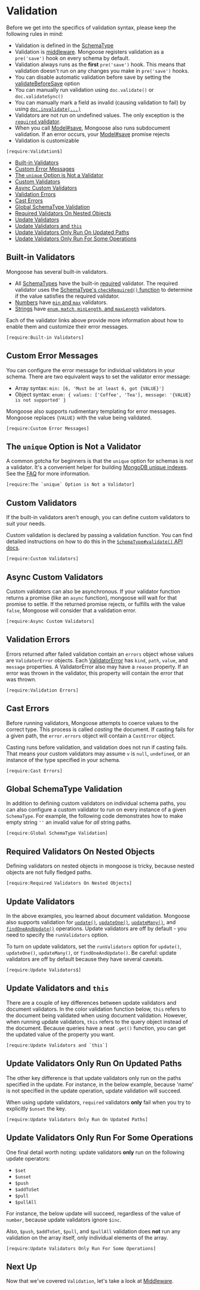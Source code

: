 # Validation

Before we get into the specifics of validation syntax, please keep the following rules in mind:

* Validation is defined in the [SchemaType](schematypes.html)
* Validation is [middleware](middleware.html). Mongoose registers validation as a `pre('save')` hook on every schema by default.
* Validation always runs as the **first** `pre('save')` hook. This means that validation doesn't run on any changes you make in `pre('save')` hooks.
* You can disable automatic validation before save by setting the [validateBeforeSave](guide.html#validateBeforeSave) option
* You can manually run validation using `doc.validate()` or `doc.validateSync()`
* You can manually mark a field as invalid (causing validation to fail) by using [`doc.invalidate(...)`](api/document.html#document_Document-invalidate)
* Validators are not run on undefined values. The only exception is the [`required` validator](api/schematype.html#schematype_SchemaType-required).
* When you call [Model#save](api/model.html#model_Model-save), Mongoose also runs subdocument validation. If an error occurs, your [Model#save](api/model.html#model_Model-save) promise rejects
* Validation is customizable

```acquit
[require:Validation$]
```

* [Built-in Validators](#built-in-validators)
* [Custom Error Messages](#custom-error-messages)
* [The `unique` Option is Not a Validator](#the-unique-option-is-not-a-validator)
* [Custom Validators](#custom-validators)
* [Async Custom Validators](#async-custom-validators)
* [Validation Errors](#validation-errors)
* [Cast Errors](#cast-errors)
* [Global SchemaType Validation](#global-schematype-validation)
* [Required Validators On Nested Objects](#required-validators-on-nested-objects)
* [Update Validators](#update-validators)
* [Update Validators and `this`](#update-validators-and-this)
* [Update Validators Only Run On Updated Paths](#update-validators-only-run-on-updated-paths)
* [Update Validators Only Run For Some Operations](#update-validators-only-run-for-some-operations)

## Built-in Validators

Mongoose has several built-in validators.

* All [SchemaTypes](schematypes.html) have the built-in [required](api/schematype.html#schematype_SchemaType-required) validator. The required validator uses the [SchemaType's `checkRequired()` function](api/schematype.html#schematype_SchemaType-checkRequired) to determine if the value satisfies the required validator.
* [Numbers](schematypes.html#numbers) have [`min` and `max`](schematypes.html#number-validators) validators.
* [Strings](schematypes.html#strings) have [`enum`, `match`, `minLength`, and `maxLength`](schematypes.html#string-validators) validators.

Each of the validator links above provide more information about how to enable them and customize their error messages.

```acquit
[require:Built-in Validators]
```

## Custom Error Messages

You can configure the error message for individual validators in your schema. There are two equivalent
ways to set the validator error message:

* Array syntax: `min: [6, 'Must be at least 6, got {VALUE}']`
* Object syntax: `enum: { values: ['Coffee', 'Tea'], message: '{VALUE} is not supported' }`

Mongoose also supports rudimentary templating for error messages.
Mongoose replaces `{VALUE}` with the value being validated.

```acquit
[require:Custom Error Messages]
```

## The `unique` Option is Not a Validator

A common gotcha for beginners is that the `unique` option for schemas
is *not* a validator. It's a convenient helper for building [MongoDB unique indexes](https://www.mongodb.com/docs/manual/core/index-unique/).
See the [FAQ](faq.html) for more information.

```acquit
[require:The `unique` Option is Not a Validator]
```

## Custom Validators

If the built-in validators aren't enough, you can define custom validators
to suit your needs.

Custom validation is declared by passing a validation function.
You can find detailed instructions on how to do this in the
[`SchemaType#validate()` API docs](api/schematype.html#schematype_SchemaType-validate).

```acquit
[require:Custom Validators]
```

## Async Custom Validators

Custom validators can also be asynchronous. If your validator function
returns a promise (like an `async` function), mongoose will wait for that
promise to settle. If the returned promise rejects, or fulfills with
the value `false`, Mongoose will consider that a validation error.

```acquit
[require:Async Custom Validators]
```

## Validation Errors

Errors returned after failed validation contain an `errors` object
whose values are `ValidatorError` objects. Each
[ValidatorError](api/error.html#error_Error-ValidatorError) has `kind`, `path`,
`value`, and `message` properties.
A ValidatorError also may have a `reason` property. If an error was
thrown in the validator, this property will contain the error that was
thrown.

```acquit
[require:Validation Errors]
```

## Cast Errors

Before running validators, Mongoose attempts to coerce values to the
correct type. This process is called *casting* the document. If
casting fails for a given path, the `error.errors` object will contain
a `CastError` object.

Casting runs before validation, and validation does not run if casting
fails. That means your custom validators may assume `v` is `null`,
`undefined`, or an instance of the type specified in your schema.

```acquit
[require:Cast Errors]
```

## Global SchemaType Validation

In addition to defining custom validators on individual schema paths, you can also configure a custom validator to run on every instance of a given `SchemaType`.
For example, the following code demonstrates how to make empty string `''` an invalid value for *all* string paths.

```acquit
[require:Global SchemaType Validation]
```

## Required Validators On Nested Objects

Defining validators on nested objects in mongoose is tricky, because
nested objects are not fully fledged paths.

```acquit
[require:Required Validators On Nested Objects]
```

## Update Validators

In the above examples, you learned about document validation. Mongoose also
supports validation for [`update()`](api/query.html#query_Query-update),
[`updateOne()`](api/query.html#query_Query-updateOne),
[`updateMany()`](api/query.html#query_Query-updateMany),
and [`findOneAndUpdate()`](api/query.html#query_Query-findOneAndUpdate) operations.
Update validators are off by default - you need to specify
the `runValidators` option.

To turn on update validators, set the `runValidators` option for
`update()`, `updateOne()`, `updateMany()`, or `findOneAndUpdate()`.
Be careful: update validators are off by default because they have several
caveats.

```acquit
[require:Update Validators$]
```

## Update Validators and `this`

There are a couple of key differences between update validators and
document validators. In the color validation function below, `this` refers
to the document being validated when using document validation.
However, when running update validators, `this` refers to the query object instead of the document.
Because queries have a neat `.get()` function, you can get the updated value of the property you want.

```acquit
[require:Update Validators and `this`]
```

## Update Validators Only Run On Updated Paths

The other key difference is that update validators only run on the paths
specified in the update. For instance, in the below example, because
'name' is not specified in the update operation, update validation will
succeed.

When using update validators, `required` validators **only** fail when
you try to explicitly `$unset` the key.

```acquit
[require:Update Validators Only Run On Updated Paths]
```

## Update Validators Only Run For Some Operations

One final detail worth noting: update validators **only** run on the
following update operators:

* `$set`
* `$unset`
* `$push`
* `$addToSet`
* `$pull`
* `$pullAll`

For instance, the below update will succeed, regardless of the value of
`number`, because update validators ignore `$inc`.

Also, `$push`, `$addToSet`, `$pull`, and `$pullAll` validation does
**not** run any validation on the array itself, only individual elements
of the array.

```acquit
[require:Update Validators Only Run For Some Operations]
```

## Next Up

Now that we've covered `Validation`, let's take a look at [Middleware](middleware.html).
